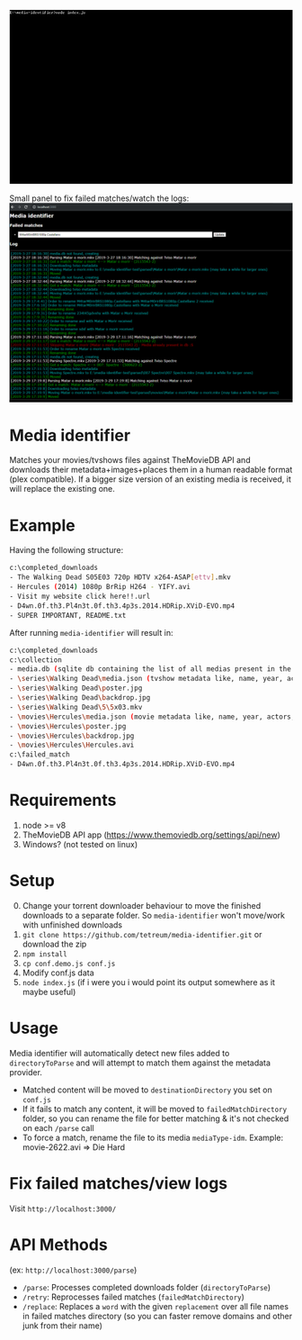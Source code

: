 ![Preview](https://raw.githubusercontent.com/tetreum/media-identifier/master/preview/preview.gif)

Small panel to fix failed matches/watch the logs:
![Preview](https://raw.githubusercontent.com/tetreum/media-identifier/master/preview/panel.png)

# Media identifier

Matches your movies/tvshows files against TheMovieDB API and downloads their metadata+images+places them in a human readable format (plex compatible).
If a bigger size version of an existing media is received, it will replace the existing one.

# Example

Having the following structure:
```bash
c:\completed_downloads
- The Walking Dead S05E03 720p HDTV x264-ASAP[ettv].mkv
- Hercules (2014) 1080p BrRip H264 - YIFY.avi
- Visit my website click here!!.url
- D4wn.0f.th3.Pl4n3t.0f.th3.4p3s.2014.HDRip.XViD-EVO.mp4
- SUPER IMPORTANT, README.txt
```

After running `media-identifier` will result in:

```bash
c:\completed_downloads
c:\collection
- media.db (sqlite db containing the list of all medias present in the folder)
- \series\Walking Dead\media.json (tvshow metadata like, name, year, actors, etc..)
- \series\Walking Dead\poster.jpg
- \series\Walking Dead\backdrop.jpg
- \series\Walking Dead\5\5x03.mkv
- \movies\Hercules\media.json (movie metadata like, name, year, actors, etc..)
- \movies\Hercules\poster.jpg
- \movies\Hercules\backdrop.jpg
- \movies\Hercules\Hercules.avi
c:\failed_match
- D4wn.0f.th3.Pl4n3t.0f.th3.4p3s.2014.HDRip.XViD-EVO.mp4
```


# Requirements
1. node >= v8
2. TheMovieDB API app (https://www.themoviedb.org/settings/api/new)
3. Windows? (not tested on linux)

# Setup

0. Change your torrent downloader behaviour to move the finished downloads to a separate folder. So `media-identifier` won't move/work with unfinished downloads
1. `git clone https://github.com/tetreum/media-identifier.git` or download the zip
2. `npm install`
3. `cp conf.demo.js conf.js`
4. Modify conf.js data
5. `node index.js` (if i were you i would point its output somewhere as it maybe useful)

# Usage

Media identifier will automatically detect new files added to `directoryToParse` and will attempt to match them against the metadata provider.
- Matched content will be moved to `destinationDirectory` you set on `conf.js`
- If it fails to match any content, it will be moved to `failedMatchDirectory` folder, so you can rename the file for better matching & it's not checked on each `/parse` call
- To force a match, rename the file to its media `mediaType-idm`. Example: movie-2622.avi => Die Hard

# Fix failed matches/view logs

Visit `http://localhost:3000/`

# API Methods

(ex: `http://localhost:3000/parse`)

- `/parse`: Processes completed downloads folder (`directoryToParse`)
- `/retry`: Reprocesses failed matches (`failedMatchDirectory`)
- `/replace`: Replaces a `word` with the given `replacement` over all file names in failed matches directory (so you can faster remove domains and other junk from their name)

